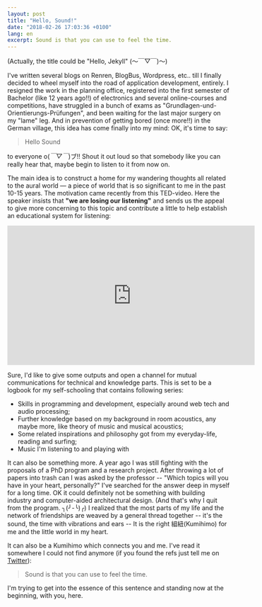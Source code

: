 ```yaml
---
layout: post
title: "Hello, Sound!"
date: "2018-02-26 17:03:36 +0100"
lang: en
excerpt: Sound is that you can use to feel the time.
---
```


(Actually, the title could be "Hello, Jekyll" (～￣▽￣)～)

I've written several blogs on Renren, BlogBus, Wordpress, etc.. till I finally decided to wheel myself into the road of application development, entirely. I resigned the work in the planning office, registered into the first semester of Bachelor (like 12 years ago!!) of electronics and several online-courses and competitions, have struggled in a bunch of exams as "Grundlagen-und-Orientierungs-Prüfungen", and been waiting for the last major surgery on my "lame" leg. And in prevention of getting bored (once more!!) in the German village, this idea has come finally into my mind: OK, it's time to say:

> Hello Sound

to everyone o(*￣▽￣*)ブ!! Shout it out loud so that somebody like you can really hear that, maybe begin to listen to it from now on.

The main idea is to construct a home for my wandering thoughts all related to the aural world — a piece of world that is so significant to me in the past 10-15 years. The motivation came recently from this TED-video. Here the speaker insists that **"we are losing our listening"** and sends us the appeal to give more concerning to this topic and contribute a little to help establish an educational system for listening:

<iframe width="560" height="315" src="https://www.youtube.com/embed/cSohjlYQI2A" frameborder="0" allow="autoplay; encrypted-media" allowfullscreen></iframe>

Sure, I'd like to give some outputs and open a channel for mutual communications for technical and knowledge parts. This is set to be a logbook for my self-schooling that contains following series:
+ Skills in programming and development, especially around web tech and audio processing;
+ Further knowledge based on my background in room acoustics, any maybe more, like theory of music and musical acoustics;
+ Some related inspirations and philosophy got from my everyday-life, reading and surfing;
+ Music I'm listening to and playing with

It can also be something more. A year ago I was still fighting with the proposals of a PhD program and a research project. After throwing a lot of papers into trash can I was asked by the professor -- "Which topics will you have in your heart, personally?" I've searched for the answer deep in myself for a long time. OK it could definitely not be something with building industry and computer-aided architectural design. (And that's why I quit from the program. ╮(╯-╰)╭) I realized that the most parts of my life and the network of friendships are weaved by a general thread together -- it's the sound, the time with vibrations and ears -- It is the right 組紐(Kumihimo) for me and the little world in my heart.

It can also be a Kumihimo which connects you and me. I've read it somewhere I could not find anymore (if you found the refs just tell me on [Twitter](https://twitter.com/apiSchaan)):

> Sound is that you can use to feel the time.

I'm trying to get into the essence of this sentence and standing now at the beginning, with you, here.
